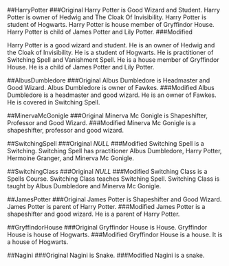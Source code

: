 ##HarryPotter
###Original
Harry Potter is Good Wizard and Student. Harry Potter is owner of Hedwig and The Cloak Of Invisibility. Harry Potter is student of Hogwarts. Harry Potter is house member of Gryffindor House. Harry Potter is child of James Potter and Lily Potter.
###Modified

Harry Potter is a good wizard and student. He is an owner of Hedwig and the Cloak of Invisibility. He is a student of Hogwarts. He is practitioner of Switching Spell and Vanishment Spell. He is a house member of Gryffindor House. He is a child of James Potter and Lily Potter.

##AlbusDumbledore 
###Original
Albus Dumbledore is Headmaster and Good Wizard. Albus Dumbledore is owner of Fawkes.
###Modified
Albus Dumbledore is a headmaster and good wizard. He is an owner of Fawkes. He is covered in Switching Spell.


##MinervaMcGonigle 
###Original
Minerva Mc Gonigle is Shapeshifter, Professor and Good Wizard.
###Modified
Minerva Mc Gonigle is a shapeshifter, professor and good wizard.


##SwitchingSpell
###Original
*NULL*
###Modified
Switching Spell is a Switching. Switching Spell has practitioner Albus Dumbledore, Harry Potter, Hermoine Granger, and Minerva Mc Gonigle.


##SwitchingClass
###Original
*NULL*
###Modified
Switching Class is a Spells Course. Switching Class teaches Switching Spell. Switching Class is taught by Albus Dumbledore and Minerva Mc Gonigle.


##JamesPotter
###Original
James Potter is Shapeshifter and Good Wizard. James Potter is parent of Harry Potter.
###Modified
James Potter is a shapeshifter and good wizard. He is a parent of Harry Potter.

##GryffindorHouse 
###Original
Gryffindor House is House. Gryffindor House is house of Hogwarts.###Modified
Gryffindor House is a house. It is a house of Hogwarts.

##Nagini 
###Original
Nagini is Snake.###Modified
Nagini is a snake.
